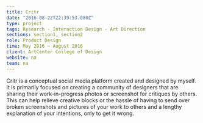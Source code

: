 ```yaml
---
title: Critr
date: "2016-08-22T22:39:53.000Z"
type: project
tags: Research - Interaction Design - Art Direction
sections: section1, section2
role: Product Design
time: May 2016 – August 2016
client: ArtCenter College of Design
website: na
team: na
---
```


Critr is a conceptual social media platform created and designed by myself. It is primarily focused on creating a community of designers that are sharing their work-in-progress photos or screenshot for critiques by others. This can help relieve creative blocks or the hassle of having to send over broken screenshots and pictures of your work to others and a lengthy explanation of your intentions, only to get it wrong.
